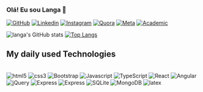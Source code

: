 ### Olá! Eu sou Langa 👋
[![GitHub](https://img.shields.io/badge/GitHub-100000?style=for-the-badge&logo=github&logoColor=white)](https://github.com/jltlanga)
[![Linkedin](https://img.shields.io/badge/LinkedIn-0077B5?style=for-the-badge&logo=linkedin&logoColor=white)](https://www.linkedin.com/in/jltlanga/)
[![Instagram](https://img.shields.io/badge/Instagram-E4405F?style=for-the-badge&logo=instagram&logoColor=white)](https://www.instagram.com/jltlanga/)
[![Quora](https://img.shields.io/badge/Quora-%23B92B27.svg?&style=for-the-badge&logo=Quora&logoColor=white)](https://www.quora.com/profile/Langa-29/followers)
[![Meta](https://img.shields.io/badge/Facebook-1877F2?style=for-the-badge&logo=facebook&logoColor=white)](https://www.facebook.com/julito.langa)
[![Academic](https://img.shields.io/badge/Academia-fff?style=for-the-badge&logo=academia&logoColor=black)](https://independent.academia.edu/JULI%C3%83OALBERTOLANGA)

![langa's GitHub stats](https://github-readme-stats.vercel.app/api?username=jltlanga&show_icons=true&theme=dracula)
[![Top Langs](https://github-readme-stats.vercel.app/api/top-langs/?username=jltlanga&exclude_repo=github-readme-stats,anuraghazra.github.io)](https://github.com/anuraghazra/github-readme-stats)

## My daily used Technologies
<div style="display: inline_block"><br/>
  <img align="center" alt="html5" src="https://img.shields.io/badge/HTML5-E34F26?style=for-the-badge&logo=html5&logoColor=white"/>
  <img align="center" alt="css3" src="https://img.shields.io/badge/CSS3-1572B6?style=for-the-badge&logo=css3&logoColor=white"/>
 <img align="center" alt="Bootstrap" src="https://img.shields.io/badge/Bootstrap-563D7C?style=for-the-badge&logo=bootstrap&logoColor=white"/>
 <img align="center" alt="Javascript" src="https://img.shields.io/badge/JavaScript-323330?style=for-the-badge&logo=javascript&logoColor=F7DF1E"/>
 <img align="center" alt="TypeScript" src="https://img.shields.io/badge/TypeScript-007ACC?style=for-the-badge&logo=typescript&logoColor=white"/>
 <img align="center" alt="React" src="https://img.shields.io/badge/React-20232A?style=for-the-badge&logo=react&logoColor=61DAFB"/>
 <img align="center" alt="Angular" src="https://img.shields.io/badge/Angular-DD0031?style=for-the-badge&logo=angular&logoColor=white"/>
 <img align="center" alt="jQuery" src="https://img.shields.io/badge/jQuery-0769AD?style=for-the-badge&logo=jquery&logoColor=white"/>
 <img align="center" alt="Express" src="https://img.shields.io/badge/Express.js-404D59?style=for-the-badge"/>
<img align="center" alt="Express" src="https://img.shields.io/badge/Node.js-43853D?style=for-the-badge&logo=node.js&logoColor=white"/>
 <img align="center" alt="SQLite" src="https://img.shields.io/badge/SQLite-07405E?style=for-the-badge&logo=sqlite&logoColor=white"/>
 <img align="center" alt="MongoDB" src="https://img.shields.io/badge/MongoDB-4EA94B?style=for-the-badge&logo=mongodb&logoColor=white"/>
 <img align="center" alt="latex" src="https://img.shields.io/badge/Made%20with-LaTeX-1f425f.svg"/>
</div><br/>




